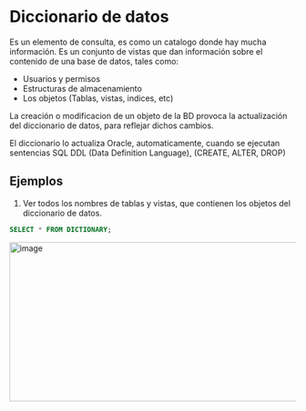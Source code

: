 # Diccionario de datos

Es un elemento de consulta, es como un catalogo donde hay mucha información. 
Es un conjunto de vistas que dan información sobre el contenido de una base de datos, tales como: 
- Usuarios y permisos
- Estructuras de almacenamiento
- Los objetos (Tablas, vistas, indices, etc)

La creación o modificacion de un objeto de la BD provoca la actualización del diccionario de datos, para reflejar dichos cambios.

El diccionario lo actualiza Oracle, automaticamente, cuando se ejecutan sentencias SQL DDL (Data Definition Language), (CREATE, ALTER, DROP)

## Ejemplos

1) Ver todos los nombres de tablas y vistas, que contienen los objetos del diccionario de datos.

```SQL
SELECT * FROM DICTIONARY;
```


<img width="1003" height="280" alt="image" src="https://github.com/user-attachments/assets/d6c7525e-5343-4022-8717-25362cbdd4c6" />

